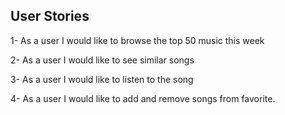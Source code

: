 

## User Stories

1- As a user I would like to browse the top 50 music this week

2- As a user I would like to see similar songs

3- As a user I would like to listen to the song

4- As a user I would like to add and remove songs from favorite. 
